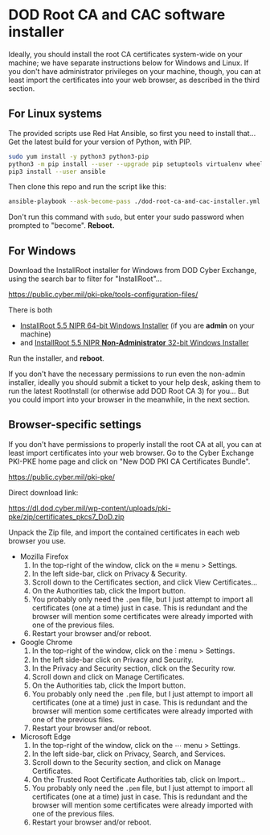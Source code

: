 # DOD Root CA and CAC software installer

Ideally, you should install the root CA certificates system-wide on your machine; we have separate instructions below for Windows and Linux.
If you don't have administrator privileges on your machine, though, you can at least import the certificates into your web browser, as described in the third section.



## For Linux systems

The provided scripts use Red Hat Ansible, so first you need to install that...
Get the latest build for your version of Python, with PIP.

``` bash
sudo yum install -y python3 python3-pip
python3 -m pip install --user --upgrade pip setuptools virtualenv wheel
pip3 install --user ansible
```

Then clone this repo and run the script like this:
``` bash
ansible-playbook --ask-become-pass ./dod-root-ca-and-cac-installer.yml
```

Don't run this command with `sudo`, but enter your sudo password when prompted to "become".
**Reboot.**



## For Windows

Download the InstallRoot installer for Windows from DOD Cyber Exchange, using the search bar to filter for "InstallRoot"...

<https://public.cyber.mil/pki-pke/tools-configuration-files/>

There is both

- [InstallRoot 5.5 NIPR 64-bit Windows Installer](https://dl.dod.cyber.mil/wp-content/uploads/pki-pke/msi/InstallRoot_5.5x64.msi)
  (if you are **admin** on your machine)
- and [InstallRoot 5.5 NIPR **Non-Administrator** 32-bit Windows Installer](https://dl.dod.cyber.mil/wp-content/uploads/pki-pke/msi/InstallRoot_5.5x32_NonAdmin.msi)

Run the installer, and **reboot**.

If you don't have the necessary permissions to run even the non-admin installer, ideally you should submit a ticket to your help desk, asking them to run the latest RootInstall (or otherwise add DOD Root CA 3) for you...
But you could import into your browser in the meanwhile, in the next section.



## Browser-specific settings

If you don't have permissions to properly install the root CA at all, you can at least import certificates into your web browser.
Go to the Cyber Exchange PKI-PKE home page and click on "New DOD PKI CA Certificates Bundle".

<https://public.cyber.mil/pki-pke/>

Direct download link:

<https://dl.dod.cyber.mil/wp-content/uploads/pki-pke/zip/certificates_pkcs7_DoD.zip>

Unpack the Zip file, and import the contained certificates in each web browser you use.

- Mozilla Firefox
    1. In the top-right of the window, click on the ≡ menu > Settings.
    1. In the left side-bar, click on Privacy & Security.
    1. Scroll down to the Certificates section, and click View Certificates...
    1. On the Authorities tab, click the Import button.
    1. You probably only need the `.pem` file, but I just attempt to import all certificates (one at a time) just in case.
       This is redundant and the browser will mention some certificates were already imported with one of the previous files.
    1. Restart your browser and/or reboot.
- Google Chrome
    1. In the top-right of the window, click on the ⫶ menu > Settings.
    1. In the left side-bar click on Privacy and Security.
    1. In the Privacy and Security section, click on the Security row.
    1. Scroll down and click on Manage Certificates.
    1. On the Authorities tab, click the Import button.
    1. You probably only need the `.pem` file, but I just attempt to import all certificates (one at a time) just in case.
       This is redundant and the browser will mention some certificates were already imported with one of the previous files.
    1. Restart your browser and/or reboot.
- Microsoft Edge
    1. In the top-right of the window, click on the ⋯ menu > Settings.
    1. In the left side-bar, click on Privacy, Search, and Services.
    1. Scroll down to the Security section, and click on Manage Certificates.
    1. On the Trusted Root Certificate Authorities tab, click on Import...
    1. You probably only need the `.pem` file, but I just attempt to import all certificates (one at a time) just in case.
       This is redundant and the browser will mention some certificates were already imported with one of the previous files.
    1. Restart your browser and/or reboot.
